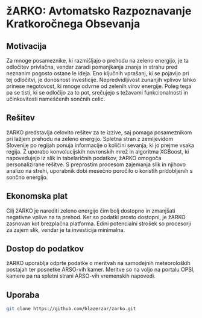 # žARKO: Avtomatsko Razpoznavanje Kratkoročnega Obsevanja

## Motivacija
Za mnoge posameznike, ki razmišljajo o prehodu na zeleno energijo, je ta odločitev privlačna, vendar zaradi pomanjkanja znanja in strahu pred neznanim pogosto ostane le ideja. Eno ključnih vprašanj, ki se pojavijo pri tej odločitvi, je donosnost investicije. Nepredvidljivost zunanjih vplivov lahko prinese negotovost, ki mnoge odvrne od zelenih virov energije. Poleg tega pa se tisti, ki se odločijo za to pot, srečujejo s težavami funkcionalnosti in učinkovitosti nameščenih sončnih celic.

## Rešitev
žARKO predstavlja celovito rešitev za te izzive, saj pomaga posameznikom pri lažjem prehodu na zeleno energijo. Spletna stran z zemljevidom Slovenije po regijah ponuja informacije o količini sevanja, ki jo prejme vsaka regija. Z uporabo konvolucijskih nevronskih mrež in algoritma XGBoost, ki napovedujejo iz slik in tabelaričnih podatkov, žARKO omogoča personalizirane rešitve. S preprostim procesom zajemanja slik in njihovo analizo na strehi, uporabnik dobi mesečno poročilo o koristih pridobljenih s sončno energijo.

## Ekonomska plat
Cilj žARKO je narediti zeleno energijo čim bolj dostopno in zmanjšati negativne vplive na ta prehod. Ker so podatki prosto dostopni, je žARKO zasnovan kot brezplačna platforma. Edini potencialni strošek so procesorji za zajem slik, vendar je ta investicija minimalna.

## Dostop do podatkov
žARKO uporablja odprte podatke o meritvah na samodejnih meteoroloških postajah ter posnetke ARSO-vih kamer. Meritve so na voljo na portalu OPSI, kamere pa na spletni strani ARSO-vih vremenskih napovedi.

## Uporaba
```bash
git clone https://github.com/blazerzar/zarko.git
```

